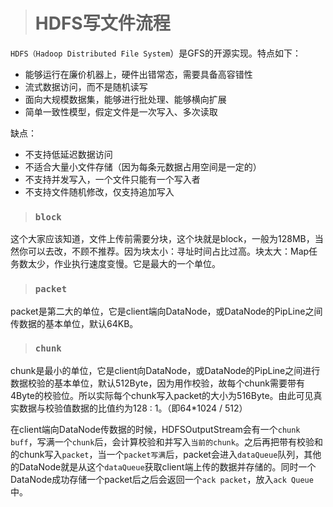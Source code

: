 > # HDFS写文件流程

`HDFS（Hadoop Distributed File System`）是GFS的开源实现。特点如下：

- 能够运行在廉价机器上，硬件出错常态，需要具备高容错性
- 流式数据访问，而不是随机读写
- 面向大规模数据集，能够进行批处理、能够横向扩展
- 简单一致性模型，假定文件是一次写入、多次读取

缺点：

- 不支持低延迟数据访问
- 不适合大量小文件存储（因为每条元数据占用空间是一定的）
- 不支持并发写入，一个文件只能有一个写入者
- 不支持文件随机修改，仅支持追加写入

> ### `block`

这个大家应该知道，文件上传前需要分块，这个块就是block，一般为128MB，当然你可以去改，不顾不推荐。因为块太小：寻址时间占比过高。块太大：Map任务数太少，作业执行速度变慢。它是最大的一个单位。

> ### `packet`

packet是第二大的单位，它是client端向DataNode，或DataNode的PipLine之间传数据的基本单位，默认64KB。

> ### `chunk`

chunk是最小的单位，它是client向DataNode，或DataNode的PipLine之间进行数据校验的基本单位，默认512Byte，因为用作校验，故每个chunk需要带有4Byte的校验位。所以实际每个chunk写入packet的大小为516Byte。由此可见真实数据与校验值数据的比值约为128 : 1。（即64*1024 / 512）

在client端向DataNode传数据的时候，HDFSOutputStream会有一个`chunk buff`，写满一个`chunk`后，会计算校验和并写入`当前的chunk`。之后再把带有校验和的chunk写入`packet`，当一个`packet写满`后，packet会进入`dataQueue`队列，其他的DataNode就是从这个`dataQueue`获取client端上传的数据并存储的。同时一个DataNode成功存储一个packet后之后会返回一个`ack packet`，放入`ack Queue`中。
